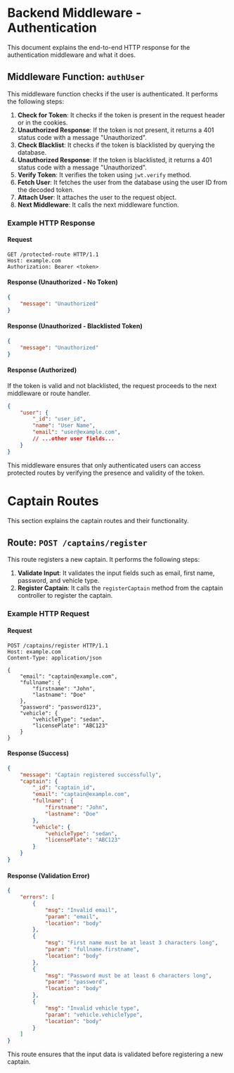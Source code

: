 # Backend Middleware - Authentication

This document explains the end-to-end HTTP response for the authentication middleware and what it does.

## Middleware Function: `authUser`

This middleware function checks if the user is authenticated. It performs the following steps:

1. **Check for Token**: It checks if the token is present in the request header or in the cookies.
2. **Unauthorized Response**: If the token is not present, it returns a 401 status code with a message "Unauthorized".
3. **Check Blacklist**: It checks if the token is blacklisted by querying the database.
4. **Unauthorized Response**: If the token is blacklisted, it returns a 401 status code with a message "Unauthorized".
5. **Verify Token**: It verifies the token using `jwt.verify` method.
6. **Fetch User**: It fetches the user from the database using the user ID from the decoded token.
7. **Attach User**: It attaches the user to the request object.
8. **Next Middleware**: It calls the next middleware function.

### Example HTTP Response

#### Request
```http
GET /protected-route HTTP/1.1
Host: example.com
Authorization: Bearer <token>
```

#### Response (Unauthorized - No Token)
```json
{
    "message": "Unauthorized"
}
```

#### Response (Unauthorized - Blacklisted Token)
```json
{
    "message": "Unauthorized"
}
```

#### Response (Authorized)
If the token is valid and not blacklisted, the request proceeds to the next middleware or route handler.

```json
{
    "user": {
        "_id": "user_id",
        "name": "User Name",
        "email": "user@example.com",
        // ...other user fields...
    }
}
```

This middleware ensures that only authenticated users can access protected routes by verifying the presence and validity of the token.

# Captain Routes

This section explains the captain routes and their functionality.

## Route: `POST /captains/register`

This route registers a new captain. It performs the following steps:

1. **Validate Input**: It validates the input fields such as email, first name, password, and vehicle type.
2. **Register Captain**: It calls the `registerCaptain` method from the captain controller to register the captain.

### Example HTTP Request

#### Request
```http
POST /captains/register HTTP/1.1
Host: example.com
Content-Type: application/json

{
    "email": "captain@example.com",
    "fullname": {
        "firstname": "John",
        "lastname": "Doe"
    },
    "password": "password123",
    "vehicle": {
        "vehicleType": "sedan",
        "licensePlate": "ABC123"
    }
}
```

#### Response (Success)
```json
{
    "message": "Captain registered successfully",
    "captain": {
        "_id": "captain_id",
        "email": "captain@example.com",
        "fullname": {
            "firstname": "John",
            "lastname": "Doe"
        },
        "vehicle": {
            "vehicleType": "sedan",
            "licensePlate": "ABC123"
        }
    }
}
```

#### Response (Validation Error)
```json
{
    "errors": [
        {
            "msg": "Invalid email",
            "param": "email",
            "location": "body"
        },
        {
            "msg": "First name must be at least 3 characters long",
            "param": "fullname.firstname",
            "location": "body"
        },
        {
            "msg": "Password must be at least 6 characters long",
            "param": "password",
            "location": "body"
        },
        {
            "msg": "Invalid vehicle type",
            "param": "vehicle.vehicleType",
            "location": "body"
        }
    ]
}
```

This route ensures that the input data is validated before registering a new captain.
